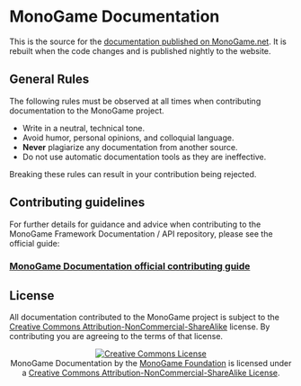 # MonoGame Documentation

This is the source for the [documentation published on MonoGame.net](http://www.monogame.net/documentation/).  It is rebuilt when the code changes and is published nightly to the website.

## General Rules

The following rules must be observed at all times when contributing documentation to the MonoGame project.

- Write in a neutral, technical tone.
- Avoid humor, personal opinions, and colloquial language.
- **Never** plagiarize any documentation from another source.
- Do not use automatic documentation tools as they are ineffective.

Breaking these rules can result in your contribution being rejected.

## Contributing guidelines

For further details for guidance and advice when contributing to the MonoGame Framework Documentation / API repository, please see the official guide:

### [MonoGame Documentation official contributing guide](https://docs.monogame.net/articles/contributing)

## License

All documentation contributed to the MonoGame project is subject to the [Creative Commons Attribution-NonCommercial-ShareAlike](http://creativecommons.org/licenses/by-nc-sa/4.0/) license.  By contributing you are agreeing to the terms of that license.

<p align="center"><a rel="license" href="http://creativecommons.org/licenses/by-nc-sa/4.0/"><img alt="Creative Commons License" style="border-width:0" src="https://licensebuttons.net/l/by-nc-sa/4.0/88x31.png" /></a><br /><span xmlns:dct="http://purl.org/dc/terms/" href="http://purl.org/dc/dcmitype/Text" property="dct:title" rel="dct:type">MonoGame Documentation</span> by the <a xmlns:cc="http://creativecommons.org/ns#" href="http://www.monogame.net" property="cc:attributionName" rel="cc:attributionURL">MonoGame Foundation</a> is licensed under a <a rel="license" href="http://creativecommons.org/licenses/by-nc-sa/4.0/">Creative Commons Attribution-NonCommercial-ShareAlike License</a>.</p>
